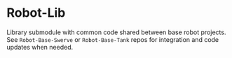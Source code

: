# Robot-Lib

Library submodule with common code shared between base robot projects. See `Robot-Base-Swerve` or `Robot-Base-Tank` repos for integration and code updates when needed.
